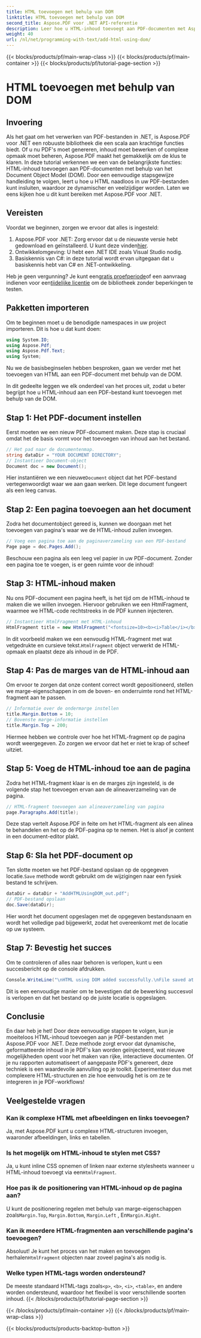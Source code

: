 ```yaml
---
title: HTML toevoegen met behulp van DOM
linktitle: HTML toevoegen met behulp van DOM
second_title: Aspose.PDF voor .NET API-referentie
description: Leer hoe u HTML-inhoud toevoegt aan PDF-documenten met Aspose.PDF voor .NET in deze stapsgewijze tutorial. Verbeter uw PDF-bestanden eenvoudig met dynamische HTML-opmaak.
weight: 40
url: /nl/net/programming-with-text/add-html-using-dom/
---
```


{{< blocks/products/pf/main-wrap-class >}}
{{< blocks/products/pf/main-container >}}
{{< blocks/products/pf/tutorial-page-section >}}

# HTML toevoegen met behulp van DOM

## Invoering

Als het gaat om het verwerken van PDF-bestanden in .NET, is Aspose.PDF voor .NET een robuuste bibliotheek die een scala aan krachtige functies biedt. Of u nu PDF's moet genereren, inhoud moet bewerken of complexe opmaak moet beheren, Aspose.PDF maakt het gemakkelijk om de klus te klaren. In deze tutorial verkennen we een van de belangrijkste functies: HTML-inhoud toevoegen aan PDF-documenten met behulp van het Document Object Model (DOM). Door een eenvoudige stapsgewijze handleiding te volgen, leert u hoe u HTML naadloos in uw PDF-bestanden kunt insluiten, waardoor ze dynamischer en veelzijdiger worden. Laten we eens kijken hoe u dit kunt bereiken met Aspose.PDF voor .NET.

## Vereisten

Voordat we beginnen, zorgen we ervoor dat alles is ingesteld:

1.  Aspose.PDF voor .NET: Zorg ervoor dat u de nieuwste versie hebt gedownload en geïnstalleerd. U kunt deze vinden[hier](https://releases.aspose.com/pdf/net/).
2. Ontwikkelomgeving: U hebt een .NET IDE zoals Visual Studio nodig.
3. Basiskennis van C#: in deze tutorial wordt ervan uitgegaan dat u basiskennis hebt van C# en .NET-ontwikkeling.

Heb je geen vergunning? Je kunt een[gratis proefperiode](https://releases.aspose.com/)of een aanvraag indienen voor een[tijdelijke licentie](https://purchase.aspose.com/temporary-license/) om de bibliotheek zonder beperkingen te testen.

## Pakketten importeren

Om te beginnen moet u de benodigde namespaces in uw project importeren. Dit is hoe u dat kunt doen:

```csharp
using System.IO;
using Aspose.Pdf;
using Aspose.Pdf.Text;
using System;
```

Nu we de basisbeginselen hebben besproken, gaan we verder met het toevoegen van HTML aan een PDF-document met behulp van de DOM.

In dit gedeelte leggen we elk onderdeel van het proces uit, zodat u beter begrijpt hoe u HTML-inhoud aan een PDF-bestand kunt toevoegen met behulp van de DOM.

## Stap 1: Het PDF-document instellen

Eerst moeten we een nieuw PDF-document maken. Deze stap is cruciaal omdat het de basis vormt voor het toevoegen van inhoud aan het bestand.

```csharp
// Het pad naar de documentenmap.
string dataDir = "YOUR DOCUMENT DIRECTORY";
// Instantieer Document-object
Document doc = new Document();
```

 Hier instantiëren we een nieuwe`Document` object dat het PDF-bestand vertegenwoordigt waar we aan gaan werken. Dit lege document fungeert als een leeg canvas.

## Stap 2: Een pagina toevoegen aan het document

Zodra het documentobject gereed is, kunnen we doorgaan met het toevoegen van pagina's waar we de HTML-inhoud zullen invoegen.

```csharp
// Voeg een pagina toe aan de paginaverzameling van een PDF-bestand
Page page = doc.Pages.Add();
```

Beschouw een pagina als een leeg vel papier in uw PDF-document. Zonder een pagina toe te voegen, is er geen ruimte voor de inhoud!

## Stap 3: HTML-inhoud maken

Nu ons PDF-document een pagina heeft, is het tijd om de HTML-inhoud te maken die we willen invoegen. Hiervoor gebruiken we een HtmlFragment, waarmee we HTML-code rechtstreeks in de PDF kunnen injecteren.

```csharp
// Instantieer HtmlFragment met HTML-inhoud
HtmlFragment title = new HtmlFragment("<fontsize=10><b><i>Table</i></b></fontsize>");
```

 In dit voorbeeld maken we een eenvoudig HTML-fragment met wat vetgedrukte en cursieve tekst.`HtmlFragment` object verwerkt de HTML-opmaak en plaatst deze als inhoud in de PDF.

## Stap 4: Pas de marges van de HTML-inhoud aan

Om ervoor te zorgen dat onze content correct wordt gepositioneerd, stellen we marge-eigenschappen in om de boven- en onderruimte rond het HTML-fragment aan te passen.

```csharp
// Informatie over de ondermarge instellen
title.Margin.Bottom = 10;
// Bovenste marge-informatie instellen
title.Margin.Top = 200;
```

Hiermee hebben we controle over hoe het HTML-fragment op de pagina wordt weergegeven. Zo zorgen we ervoor dat het er niet te krap of scheef uitziet.

## Stap 5: Voeg de HTML-inhoud toe aan de pagina

Zodra het HTML-fragment klaar is en de marges zijn ingesteld, is de volgende stap het toevoegen ervan aan de alineaverzameling van de pagina.

```csharp
// HTML-fragment toevoegen aan alineaverzameling van pagina
page.Paragraphs.Add(title);
```

Deze stap vertelt Aspose.PDF in feite om het HTML-fragment als een alinea te behandelen en het op de PDF-pagina op te nemen. Het is alsof je content in een document-editor plakt.

## Stap 6: Sla het PDF-document op

 Ten slotte moeten we het PDF-bestand opslaan op de opgegeven locatie.`Save` methode wordt gebruikt om de wijzigingen naar een fysiek bestand te schrijven.

```csharp
dataDir = dataDir + "AddHTMLUsingDOM_out.pdf";
// PDF-bestand opslaan
doc.Save(dataDir);
```

Hier wordt het document opgeslagen met de opgegeven bestandsnaam en wordt het volledige pad bijgewerkt, zodat het overeenkomt met de locatie op uw systeem.

## Stap 7: Bevestig het succes

Om te controleren of alles naar behoren is verlopen, kunt u een succesbericht op de console afdrukken.

```csharp
Console.WriteLine("\nHTML using DOM added successfully.\nFile saved at " + dataDir);
```

Dit is een eenvoudige manier om te bevestigen dat de bewerking succesvol is verlopen en dat het bestand op de juiste locatie is opgeslagen.

## Conclusie

En daar heb je het! Door deze eenvoudige stappen te volgen, kun je moeiteloos HTML-inhoud toevoegen aan je PDF-bestanden met Aspose.PDF voor .NET. Deze methode zorgt ervoor dat dynamische, geformatteerde inhoud in je PDF's kan worden geïnjecteerd, wat nieuwe mogelijkheden opent voor het maken van rijke, interactieve documenten. Of je nu rapporten automatiseert of aangepaste PDF's genereert, deze techniek is een waardevolle aanvulling op je toolkit. Experimenteer dus met complexere HTML-structuren en zie hoe eenvoudig het is om ze te integreren in je PDF-workflows!

## Veelgestelde vragen

### Kan ik complexe HTML met afbeeldingen en links toevoegen?
Ja, met Aspose.PDF kunt u complexe HTML-structuren invoegen, waaronder afbeeldingen, links en tabellen.

### Is het mogelijk om HTML-inhoud te stylen met CSS?
 Ja, u kunt inline CSS opnemen of linken naar externe stylesheets wanneer u HTML-inhoud toevoegt via een`HtmlFragment`.

### Hoe pas ik de positionering van HTML-inhoud op de pagina aan?
 U kunt de positionering regelen met behulp van marge-eigenschappen zoals`Margin.Top`, `Margin.Bottom`, `Margin.Left` , En`Margin.Right`.

### Kan ik meerdere HTML-fragmenten aan verschillende pagina's toevoegen?
 Absoluut! Je kunt het proces van het maken en toevoegen herhalen`HtmlFragment` objecten naar zoveel pagina's als nodig is.

### Welke typen HTML-tags worden ondersteund?
 De meeste standaard HTML-tags zoals`<p>`, `<b>`, `<i>`, `<table>`, en andere worden ondersteund, waardoor het flexibel is voor verschillende soorten inhoud.
{{< /blocks/products/pf/tutorial-page-section >}}

{{< /blocks/products/pf/main-container >}}
{{< /blocks/products/pf/main-wrap-class >}}

{{< blocks/products/products-backtop-button >}}
